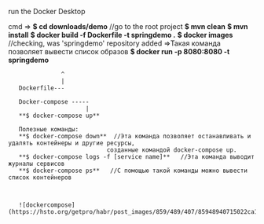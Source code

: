 
run the Docker Desktop

cmd => **$ cd downloads/demo**      //go to the root project
       **$ mvn clean**
       **$ mvn install**
       **$ docker build -f Dockerfile -t springdemo .**
       **$ docker images**          //checking, was 'springdemo' repository added  =>Такая команда позволяет вывести список образов
       **$ docker run -p 8080:8080 -t springdemo**
       
                   ^
                   |
       Dockerfile---
       
       Docker-compose -----
                          |
       **$ docker-compose up**
       
       Полезные команды:
       **$ docker-compose down**  //Эта команда позволяет останавливать и удалять контейнеры и другие ресурсы, 
                                созданные командой docker-compose up.
       **$ docker-compose logs -f [service name]**   //Эта команда выводит журналы сервисов
       **$ docker-compose ps**   //С помощью такой команды можно вывести список контейнеров
       
       
       
       ![dockercompose](https://hsto.org/getpro/habr/post_images/859/489/407/85948940715022ca196b8ad6f1e810d0.png)
       

          
       
